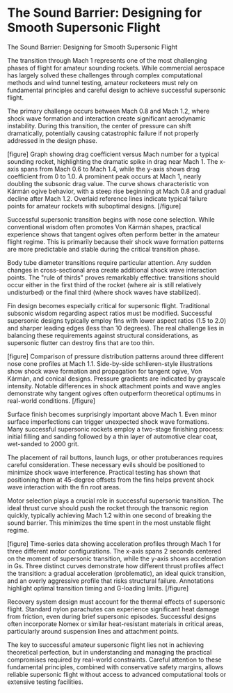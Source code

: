 # The Sound Barrier: Designing for Smooth Supersonic Flight

The Sound Barrier: Designing for Smooth Supersonic Flight

The transition through Mach 1 represents one of the most challenging phases of flight for amateur sounding rockets. While commercial aerospace has largely solved these challenges through complex computational methods and wind tunnel testing, amateur rocketeers must rely on fundamental principles and careful design to achieve successful supersonic flight.

The primary challenge occurs between Mach 0.8 and Mach 1.2, where shock wave formation and interaction create significant aerodynamic instability. During this transition, the center of pressure can shift dramatically, potentially causing catastrophic failure if not properly addressed in the design phase.

[figure]
Graph showing drag coefficient versus Mach number for a typical sounding rocket, highlighting the dramatic spike in drag near Mach 1. The x-axis spans from Mach 0.6 to Mach 1.4, while the y-axis shows drag coefficient from 0 to 1.0. A prominent peak occurs at Mach 1, nearly doubling the subsonic drag value. The curve shows characteristic von Kármán ogive behavior, with a steep rise beginning at Mach 0.8 and gradual decline after Mach 1.2. Overlaid reference lines indicate typical failure points for amateur rockets with suboptimal designs.
[/figure]

Successful supersonic transition begins with nose cone selection. While conventional wisdom often promotes Von Kármán shapes, practical experience shows that tangent ogives often perform better in the amateur flight regime. This is primarily because their shock wave formation patterns are more predictable and stable during the critical transition phase.

Body tube diameter transitions require particular attention. Any sudden changes in cross-sectional area create additional shock wave interaction points. The "rule of thirds" proves remarkably effective: transitions should occur either in the first third of the rocket (where air is still relatively undisturbed) or the final third (where shock waves have stabilized).

Fin design becomes especially critical for supersonic flight. Traditional subsonic wisdom regarding aspect ratios must be modified. Successful supersonic designs typically employ fins with lower aspect ratios (1.5 to 2.0) and sharper leading edges (less than 10 degrees). The real challenge lies in balancing these requirements against structural considerations, as supersonic flutter can destroy fins that are too thin.

[figure]
Comparison of pressure distribution patterns around three different nose cone profiles at Mach 1.1. Side-by-side schlieren-style illustrations show shock wave formation and propagation for tangent ogive, Von Kármán, and conical designs. Pressure gradients are indicated by grayscale intensity. Notable differences in shock attachment points and wave angles demonstrate why tangent ogives often outperform theoretical optimums in real-world conditions.
[/figure]

Surface finish becomes surprisingly important above Mach 1. Even minor surface imperfections can trigger unexpected shock wave formations. Many successful supersonic rockets employ a two-stage finishing process: initial filling and sanding followed by a thin layer of automotive clear coat, wet-sanded to 2000 grit.

The placement of rail buttons, launch lugs, or other protuberances requires careful consideration. These necessary evils should be positioned to minimize shock wave interference. Practical testing has shown that positioning them at 45-degree offsets from the fins helps prevent shock wave interaction with the fin root areas.

Motor selection plays a crucial role in successful supersonic transition. The ideal thrust curve should push the rocket through the transonic region quickly, typically achieving Mach 1.2 within one second of breaking the sound barrier. This minimizes the time spent in the most unstable flight regime.

[figure]
Time-series data showing acceleration profiles through Mach 1 for three different motor configurations. The x-axis spans 2 seconds centered on the moment of supersonic transition, while the y-axis shows acceleration in Gs. Three distinct curves demonstrate how different thrust profiles affect the transition: a gradual acceleration (problematic), an ideal quick transition, and an overly aggressive profile that risks structural failure. Annotations highlight optimal transition timing and G-loading limits.
[/figure]

Recovery system design must account for the thermal effects of supersonic flight. Standard nylon parachutes can experience significant heat damage from friction, even during brief supersonic episodes. Successful designs often incorporate Nomex or similar heat-resistant materials in critical areas, particularly around suspension lines and attachment points.

The key to successful amateur supersonic flight lies not in achieving theoretical perfection, but in understanding and managing the practical compromises required by real-world constraints. Careful attention to these fundamental principles, combined with conservative safety margins, allows reliable supersonic flight without access to advanced computational tools or extensive testing facilities.